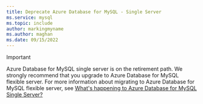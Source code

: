 ```yaml
---
title: Deprecate Azure Database for MySQL - Single Server
ms.service: mysql
ms.topic: include
author: markingmyname
ms.author: maghan
ms.date: 09/15/2022
---
```


> [!Important]
> Azure Database for MySQL single server is on the retirement path. We strongly recommend that you upgrade to Azure Database for MySQL flexible server. For more information about migrating to Azure Database for MySQL flexible server, see [What's happening to Azure Database for MySQL Single Server?](../single-server/whats-happening-to-mysql-single-server.md)